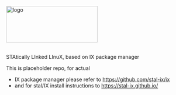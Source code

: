 <picture>
<source media="(prefers-color-scheme: dark)" srcset="https://github.com/stal-ix/stal-ix.github.io/blob/main/images/stalix_02.png" width="250px" height="100px">
<source media="(prefers-color-scheme: light)" srcset="https://github.com/stal-ix/stal-ix.github.io/blob/main/images/stalix_01.png" width="250px" height="100px">
<img alt="logo" src="https://raw.githubusercontent.com/adouche/stal-ix.github.io/main/images/stalix_01.png" width="250px" height="100px">
</picture>

<br>
<br>

STAtically LInked LInuX, based on IX package manager

This is placeholder repo, for actual

* IX package manager please refer to https://github.com/stal-ix/ix
* and for stal/IX install instructions to https://stal-ix.github.io/

